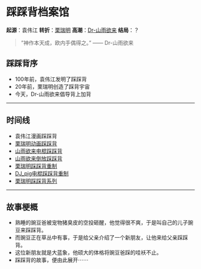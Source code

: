 # 踩踩背档案馆
**起源**：袁伟江
**转折**：[栗瑞明](https://user.qzone.qq.com/308086470)
**高潮**：[Dr-山雨欲来](https://space.bilibili.com/494759113)
**结局**：？

> ”神作本天成，欧内手偶得之。” —— Dr-山雨欲来

## 踩踩背序
- 100年前，袁伟江发明了踩踩背
- 20年前，栗瑞明创造了踩背宇宙
- 今天，Dr-山雨欲来倡导背上加背

---

## 时间线
- 袁伟江漫画踩踩背
- [栗瑞明动画踩踩背](https://bilibili.com/video/BV1op4y1v7Po)
- [山雨欲来电棍踩踩背](https://bilibili.com/video/BV1EV4y1b7Jz)
- [山雨欲来倒放踩踩背](https://bilibili.com/video/BV1eu411A7QC)
- [栗瑞明踩踩背重制](https://bilibili.com/video/BV1Nn4y1X7fA)
- [DJ_pig电棍踩踩背重制](https://bilibili.com/video/BV1gx4y1t75Q)
- [栗瑞明踩踩背系列](https://bilibili.com/video/BV1HowkeQE6J)

---

## 故事梗概
- 熟睡的豌豆爸被宠物猪臭皮的空投砸醒，他觉得很不爽，于是叫自己的儿子豌豆来踩踩背。
- 而豌豆正在草丛中有事，于是给父亲介绍了一个新朋友，让他来给父亲踩踩背。
- 这位新朋友就是大蓝象，他硕大的体格将豌豆爸踩的哇袄不止。
- 踩踩背的故事，便由此展开⋯⋯
